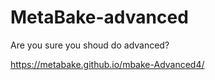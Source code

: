 # MetaBake-advanced

Are you sure you shoud do advanced?

https://metabake.github.io/mbake-Advanced4/
